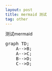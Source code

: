 ```yaml
---
layout: post
title: mermaid 测试
tag: other
---
```

测试mermaid

<pre class="mermaid">
graph TD;
    A-->B;
    A-->C;
    B-->D;
    C-->D;
</pre>